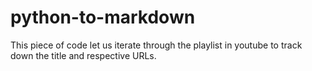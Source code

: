 # python-to-markdown
This piece of code let us iterate through the playlist in youtube to track down the title and respective URLs.
